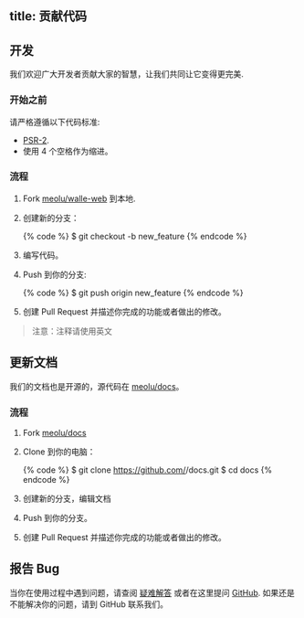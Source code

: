 title: 贡献代码
---

## 开发

我们欢迎广大开发者贡献大家的智慧，让我们共同让它变得更完美.

### 开始之前

请严格遵循以下代码标准:

- [PSR-2](https://github.com/php-fig/fig-standards/blob/master/accepted/PSR-2-coding-style-guide.md).
- 使用 4 个空格作为缩进。

### 流程

1. Fork [meolu/walle-web](https://github.com/meolu/walle-web) 到本地.
2. 创建新的分支：

    {% code %}
    $ git checkout -b new_feature
    {% endcode %}

3. 编写代码。
4. Push 到你的分支:

    {% code %}
    $ git push origin new_feature
    {% endcode %}

5. 创建 Pull Request 并描述你完成的功能或者做出的修改。

> 注意：注释请使用英文

## 更新文档

我们的文档也是开源的，源代码在 [meolu/docs](https://github.com/meolu/docs)。

### 流程

1. Fork [meolu/docs](https://github.com/meolu/docs)
2. Clone 到你的电脑：

    {% code %}
    $ git clone https://github.com/<username>/docs.git
    $ cd docs
    {% endcode %}

3. 创建新的分支，编辑文档
4. Push 到你的分支。
5. 创建 Pull Request 并描述你完成的功能或者做出的修改。

## 报告 Bug

当你在使用过程中遇到问题，请查阅 [疑难解答](https://walle-web.io/docs/troubleshooting.html) 或者在这里提问 [GitHub](https://github.com/meolu/walle-web/issues). 如果还是不能解决你的问题，请到 GitHub 联系我们。

[meolu/walle-web]: https://github.com/meolu/walle-web